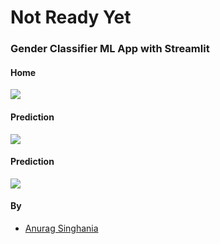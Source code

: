 # Not Ready Yet
### Gender Classifier ML App with Streamlit


#### Home
![](1.png)


#### Prediction
![](2.png)


#### Prediction
![](3.png)


#### By
+ [Anurag Singhania](https://github.com/itzanuragsinghania)
